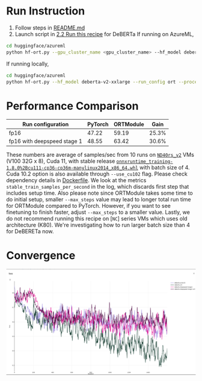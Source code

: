 # Run Instruction
1. Follow steps in [README.md](README.md)
2. Launch script in [2.2 Run this recipe](README.md#2.2-Run-this-recipe) for DeBERTa
If running on AzureML,
```bash
cd huggingface/azureml
python hf-ort.py --gpu_cluster_name <gpu_cluster_name> --hf_model deberta-v2-xxlarge --run_config ort
```
If running locally, 
```bash
cd huggingface/azureml
python hf-ort.py --hf_model deberta-v2-xxlarge --run_config ort --process_count <process_count> --local_run
```

# Performance Comparison
| Run configuration           | PyTorch | ORTModule | Gain  |
| -----------------           | ------- | --------- | ----- |
| fp16                        | 47.22   | 59.19     | 25.3% |
| fp16 with deepspeed stage 1 | 48.55   | 63.42     | 30.6% |

These numbers are average of samples/sec from 10 runs on [`ND40rs_v2`](https://azure.microsoft.com/en-us/pricing/details/machine-learning/) VMs (V100 32G x 8), Cuda 11, with stable release [`onnxruntime_training-1.8.0%2Bcu111-cp36-cp36m-manylinux2014_x86_64.whl`](https://onnxruntimepackages.z14.web.core.windows.net/onnxruntime_stable_cu111.html) with batch size of 4. Cuda 10.2 option is also available through `--use_cu102` flag. Please check dependency details in [Dockerfile](docker/Dockerfile). We look at the metrics `stable_train_samples_per_second` in the log, which discards first step that includes setup time. Also please note since ORTModule takes some time to do initial setup, smaller `--max_steps` value may lead to longer total run time for ORTModule compared to PyTorch. However, if you want to see finetuning to finish faster, adjust `--max_steps` to a smaller value. Lastly, we do not recommend running this recipe on [`NC`] series VMs which uses old architecture (K80).
We're investigating how to run larger batch size than 4 for DeBERETa now.
# Convergence
![Loss](loss_curve/deberta.png)